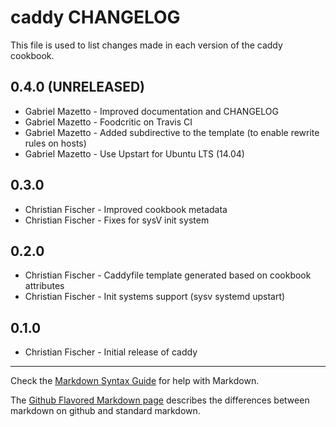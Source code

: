 caddy CHANGELOG
===============

This file is used to list changes made in each version of the caddy cookbook.

0.4.0 (UNRELEASED)
-----
- Gabriel Mazetto - Improved documentation and CHANGELOG
- Gabriel Mazetto - Foodcritic on Travis CI
- Gabriel Mazetto - Added subdirective to the template (to enable rewrite rules on hosts)
- Gabriel Mazetto - Use Upstart for Ubuntu LTS (14.04)

0.3.0
-----
- Christian Fischer - Improved cookbook metadata
- Christian Fischer - Fixes for sysV init system

0.2.0
-----
- Christian Fischer - Caddyfile template generated based on cookbook attributes
- Christian Fischer - Init systems support (sysv systemd upstart)

0.1.0
-----
- Christian Fischer - Initial release of caddy

- - -
Check the [Markdown Syntax Guide](http://daringfireball.net/projects/markdown/syntax) for help with Markdown.

The [Github Flavored Markdown page](http://github.github.com/github-flavored-markdown/) describes the differences between markdown on github and standard markdown.
